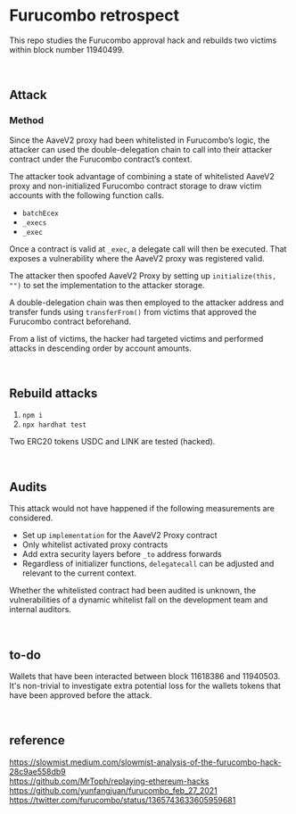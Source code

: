 # Furucombo retrospect

This repo studies the Furucombo approval hack and rebuilds two victims within block number 11940499.

<br>

## Attack

### Method

Since the AaveV2 proxy had been whitelisted in Furucombo’s logic, the attacker can used the double-delegation chain to call into their attacker contract under the Furucombo contract’s context.

The attacker took advantage of combining a state of whitelisted AaveV2 proxy and non-initialized Furucombo contract storage to draw victim accounts with the following function calls.

- `batchEcex`
- `_execs`
- `_exec`

Once a contract is valid at `_exec`, a delegate call will then be executed. That exposes a vulnerability where the AaveV2 proxy was registered valid.

The attacker then spoofed AaveV2 Proxy by setting up `initialize(this, "")` to set the implementation to the attacker storage.

A double-delegation chain was then employed to the attacker address and transfer funds using `transferFrom()` from victims that approved the Furucombo contract beforehand.

From a list of victims, the hacker had targeted victims and performed attacks in descending order by account amounts.

<br>

## Rebuild attacks

1. `npm i`
2. `npx hardhat test`

Two ERC20 tokens USDC and LINK are tested (hacked).

<br>

## Audits

This attack would not have happened if the following measurements are considered.

- Set up `implementation` for the AaveV2 Proxy contract
- Only whitelist activated proxy contracts
- Add extra security layers before `_to` address forwards
- Regardless of initializer functions, `delegatecall` can be adjusted and relevant to the current context.

Whether the whitelisted contract had been audited is unknown, the vulnerabilities of a dynamic whitelist fall on the development team and internal auditors.

<br/>

## to-do

Wallets that have been interacted between block 11618386 and 11940503. It's non-trivial to investigate extra potential loss for the wallets tokens that have been approved before the attack.

<br/>

## reference

https://slowmist.medium.com/slowmist-analysis-of-the-furucombo-hack-28c9ae558db9  
https://github.com/MrToph/replaying-ethereum-hacks  
https://github.com/yunfangjuan/furucombo_feb_27_2021  
https://twitter.com/furucombo/status/1365743633605959681
